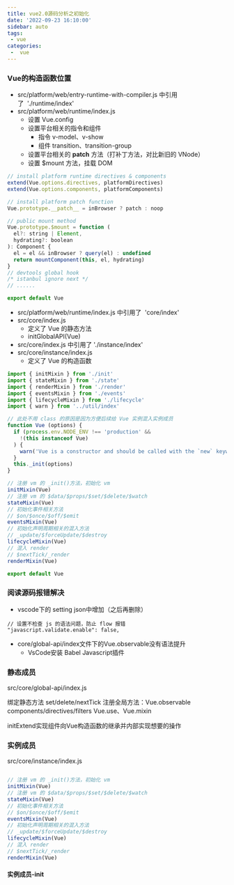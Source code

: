 ```yaml
---
title: vue2.0源码分析之初始化
date: '2022-09-23 16:10:00'
sidebar: auto
tags:
 - vue
categories:
 -  vue
---
```


### Vue的构造函数位置

+ src/platform/web/entry-runtime-with-compiler.js 中引用了  './runtime/index'
+ src/platform/web/runtime/index.js
  - 设置 Vue.config
  - 设置平台相关的指令和组件
    + 指令 v-model、v-show
    + 组件 transition、transition-group
  - 设置平台相关的 __patch__ 方法（打补丁方法，对比新旧的 VNode）
  - 设置 $mount 方法，挂载 DOM

```js
// install platform runtime directives & components
extend(Vue.options.directives, platformDirectives)
extend(Vue.options.components, platformComponents)

// install platform patch function
Vue.prototype.__patch__ = inBrowser ? patch : noop

// public mount method
Vue.prototype.$mount = function (
  el?: string | Element,
  hydrating?: boolean
): Component {
  el = el && inBrowser ? query(el) : undefined
  return mountComponent(this, el, hydrating)
}
// devtools global hook
/* istanbul ignore next */
// ......

export default Vue
```

+ src/platform/web/runtime/index.js 中引用了  'core/index'
+ src/core/index.js
  - 定义了 Vue 的静态方法
  - initGlobalAPI(Vue)
+ src/core/index.js 中引用了 './instance/index'
+ src/core/instance/index.js
  - 定义了 Vue 的构造函数
```js
import { initMixin } from './init'
import { stateMixin } from './state'
import { renderMixin } from './render'
import { eventsMixin } from './events'
import { lifecycleMixin } from './lifecycle'
import { warn } from '../util/index'

// 此处不用 class 的原因是因为方便后续给 Vue 实例混入实例成员
function Vue (options) {
  if (process.env.NODE_ENV !== 'production' &&
    !(this instanceof Vue)
  ) {
    warn('Vue is a constructor and should be called with the `new` keyword')
  }
  this._init(options)
}

// 注册 vm 的 _init()方法，初始化 vm
initMixin(Vue)
// 注册 vm 的 $data/$props/$set/$delete/$watch
stateMixin(Vue)
// 初始化事件相关方法
// $on/$once/$off/$emit
eventsMixin(Vue)
// 初始化声明周期相关的混入方法
// _update/$forceUpdate/$destroy
lifecycleMixin(Vue)
// 混入 render
// $nextTick/_render
renderMixin(Vue)

export default Vue
```

### 阅读源码报错解决

+ vscode下的 setting json中增加（之后再删除）
```
// 设置不检查 js 的语法问题，防止 flow 报错
"javascript.validate.enable": false,
```
+ core/global-api/index文件下的Vue.observable没有语法提升
  - VsCode安装 Babel Javascript插件

### 静态成员

src/core/global-api/index.js

绑定静态方法 set/delete/nextTick
注册全局方法：Vue.observable
components/directives/filters
Vue.use、Vue.mixin

initExtend实现组件向Vue构造函数的继承并内部实现想要的操作

### 实例成员
src/core/instance/index.js

```js

// 注册 vm 的 _init()方法，初始化 vm
initMixin(Vue)
// 注册 vm 的 $data/$props/$set/$delete/$watch
stateMixin(Vue)
// 初始化事件相关方法
// $on/$once/$off/$emit
eventsMixin(Vue)
// 初始化声明周期相关的混入方法
// _update/$forceUpdate/$destroy
lifecycleMixin(Vue)
// 混入 render
// $nextTick/_render
renderMixin(Vue)
```

#### 实例成员-init
